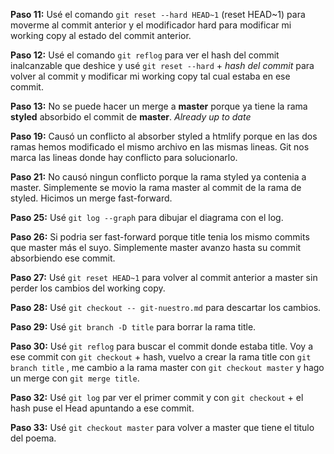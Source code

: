 **Paso 11:** Usé el comando `git reset --hard HEAD~1` (reset HEAD~1) para moverme 
al commit anterior y el modificador hard para modificar mi working copy al 
estado del commit anterior.

**Paso 12:** Usé el comando `git reflog` para ver el hash del commit inalcanzable 
que deshice y usé `git reset --hard` + *hash del commit* para volver al commit y
modificar mi working copy tal cual estaba en ese commit.

**Paso 13:** No se puede hacer un merge a **master** porque ya tiene la rama 
**styled** absorbido el commit de **master**. *Already up to date*

**Paso 19:** Causó un conflicto al absorber styled a htmlify porque en las dos
ramas hemos modificado el mismo archivo en las mismas lineas. Git nos marca
las lineas donde hay conflicto para solucionarlo.   

**Paso 21:** No causó ningun conflicto porque la rama styled ya contenia a master.
Simplemente se movio la rama master al commit de la rama de styled. Hicimos un
merge fast-forward.

**Paso 25:** Usé `git log --graph` para dibujar el diagrama con el log.

**Paso 26:** Si podria ser fast-forward porque title tenia los mismo commits que
master más el suyo. Simplemente master avanzo hasta su commit absorbiendo ese
commit. 

**Paso 27:** Usé `git reset HEAD~1` para volver al commit anterior a master sin 
perder los cambios del working copy.

**Paso 28:** Usé `git checkout -- git-nuestro.md` para descartar los cambios.

**Paso 29:** Usé `git branch -D title` para borrar la rama title.

**Paso 30:** Usé `git reflog` para buscar el commit donde estaba title. Voy a ese 
commit con `git checkout` + hash, vuelvo a crear la rama title con `git branch
title` , me cambio a la rama master con `git checkout master` y hago un merge 
con `git merge title`.

**Paso 32:** Usé `git log` par ver el primer commit y con `git checkout` + el hash
puse el Head apuntando a ese commit.

**Paso 33:** Usé `git checkout master` para volver a master que tiene el titulo del
poema.
